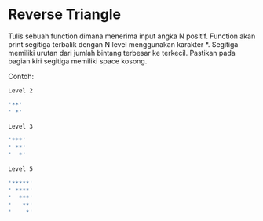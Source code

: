 # Reverse Triangle

Tulis sebuah function dimana menerima input angka N positif. Function akan print segitiga terbalik dengan N level menggunakan karakter *. Segitiga memiliki urutan dari jumlah bintang terbesar ke terkecil. Pastikan pada bagian kiri segitiga memiliki space kosong.

Contoh:

```sh
Level 2

'**'
' *'
```

```sh
Level 3

'***'
' **'
'  *'
```

```sh
Level 5

'*****'
' ****'
'  ***'
'   **'
'    *'
```
